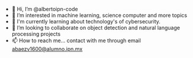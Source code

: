 - 👋 Hi, I’m @albertoipn-code
- 👀 I’m interested in machine learning, science computer and more topics
- 🌱 I'm currently learning about technology's of cybersecurity.
- 💞️ I’m looking to collaborate on object detection and natural language processing projects
- 📫 How to reach me... contact with me through email abaezv1600@alumno.ipn.mx

<!---
albertoipn-code/albertoipn-code is a ✨ special ✨ repository because its `README.md` (this file) appears on your GitHub profile.
You can click the Preview link to take a look at your changes.
--->
